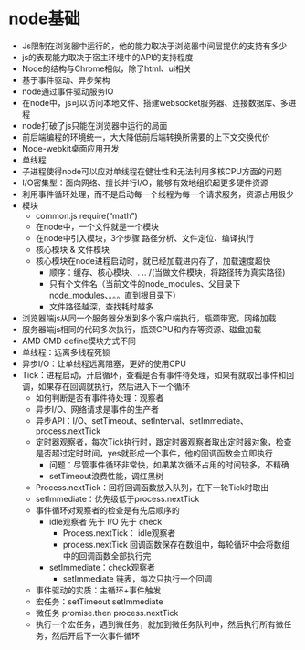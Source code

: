 # node基础
* Js限制在浏览器中运行的，他的能力取决于浏览器中间层提供的支持有多少
* js的表现能力取决于宿主环境中的API的支持程度
* Node的结构与Chrome相似，除了html、ui相关
* 基于事件驱动、异步架构
* node通过事件驱动服务IO
* 在node中，js可以访问本地文件、搭建websocket服务器、连接数据库、多进程
* node打破了js只能在浏览器中运行的局面
* 前后端编程的环境统一，大大降低前后端转换所需要的上下文交换代价
* Node-webkit桌面应用开发
* 单线程
* 子进程使得node可以应对单线程在健壮性和无法利用多核CPU方面的问题
* I/O密集型：面向网络、擅长并行I/O，能够有效地组织起更多硬件资源
* 利用事件循环处理，而不是启动每一个线程为每一个请求服务，资源占用极少
* 模块
    * common.js   require(“math”)
    * 在node中，一个文件就是一个模块
    * 在node中引入模块，3个步骤 路径分析、文件定位、编译执行
    * 核心模块 & 文件模块
    * 核心模块在node进程启动时，就已经加载进内存了，加载速度超快
        * 顺序：缓存、核心模块、. .. /(当做文件模块，将路径转为真实路径)
        * 只有个文件名（当前文件的node_modules、父目录下node_modules、。。。直到根目录下）
        * 文件路径越深，查找耗时越多
* 浏览器端js从同一个服务器分发到多个客户端执行，瓶颈带宽，网络加载
* 服务器端js相同的代码多次执行，瓶颈CPU和内存等资源、磁盘加载
* AMD CMD define模块方式不同
* 单线程：远离多线程死锁
* 异步I/O：让单线程远离阻塞，更好的使用CPU
* Tick：进程启动，开启循环，查看是否有事件待处理，如果有就取出事件和回调，如果存在回调就执行，然后进入下一个循环
    * 如何判断是否有事件待处理：观察者
    * 异步I/O、网络请求是事件的生产者
    * 异步API：I/O、setTimeout、setInterval、setImmediate、process.nextTick
    * 定时器观察者，每次Tick执行时，跟定时器观察者取出定时器对象，检查是否超过定时时间，yes就形成一个事件，他的回调函数会立即执行
        * 问题：尽管事件循环非常快，如果某次循环占用的时间较多，不精确
        * setTimeout浪费性能，调红黑树
    * Process.nextTick：回将回调函数放入队列，在下一轮Tick时取出
    * setImmediate：优先级低于process.nextTick
    * 事件循环对观察者的检查是有先后顺序的
        * idle观察者 先于 I/O 先于 check
            * Process.nextTick： idle观察者
            * process.nextTick 回调函数保存在数组中，每轮循环中会将数组中的回调函数全部执行完
        * setImmediate：check观察者
            * setImmediate 链表，每次只执行一个回调
    * 事件驱动的实质：主循环+事件触发
    * 宏任务：setTimeout setImmediate
    * 微任务 promise.then  process.nextTick
    * 执行一个宏任务，遇到微任务，就加到微任务队列中，然后执行所有微任务，然后开启下一次事件循环
